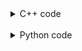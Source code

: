 <details><summary>C++ code</summary>

Runtime: `607 ms`, faster than `6.96%`.<br>
Memory Usage: `90.8 MB`, less than `5.16%`.

![](assets/20221109093637.png)

</details>

<br>

<details><summary>Python code</summary>

Runtime: `518 ms`, faster than `80.46%`.<br>
Memory Usage: `19.6 MB`, less than `39.40%`.

![](assets/20221109094354.png)

</details>
